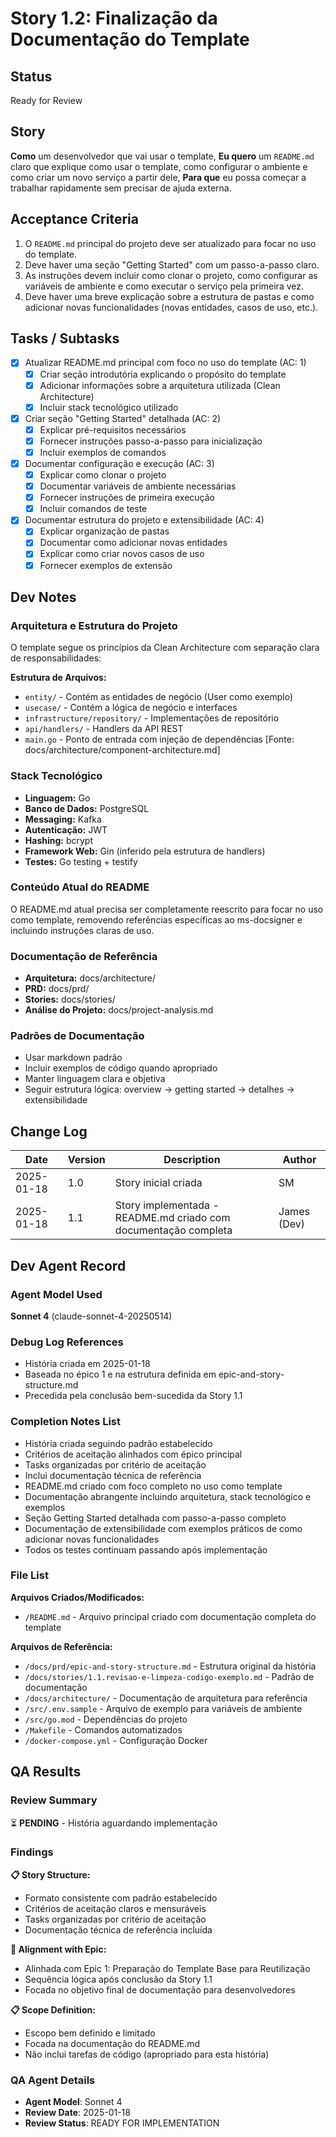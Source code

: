 # Story 1.2: Finalização da Documentação do Template

## Status

Ready for Review

## Story

**Como** um desenvolvedor que vai usar o template,
**Eu quero** um `README.md` claro que explique como usar o template, como configurar o ambiente e como criar um novo serviço a partir dele,
**Para que** eu possa começar a trabalhar rapidamente sem precisar de ajuda externa.

## Acceptance Criteria

1. O `README.md` principal do projeto deve ser atualizado para focar no uso do template.
2. Deve haver uma seção "Getting Started" com um passo-a-passo claro.
3. As instruções devem incluir como clonar o projeto, como configurar as variáveis de ambiente e como executar o serviço pela primeira vez.
4. Deve haver uma breve explicação sobre a estrutura de pastas e como adicionar novas funcionalidades (novas entidades, casos de uso, etc.).

## Tasks / Subtasks

- [x] Atualizar README.md principal com foco no uso do template (AC: 1)
  - [x] Criar seção introdutória explicando o propósito do template
  - [x] Adicionar informações sobre a arquitetura utilizada (Clean Architecture)
  - [x] Incluir stack tecnológico utilizado
- [x] Criar seção "Getting Started" detalhada (AC: 2)
  - [x] Explicar pré-requisitos necessários
  - [x] Fornecer instruções passo-a-passo para inicialização
  - [x] Incluir exemplos de comandos
- [x] Documentar configuração e execução (AC: 3)
  - [x] Explicar como clonar o projeto
  - [x] Documentar variáveis de ambiente necessárias
  - [x] Fornecer instruções de primeira execução
  - [x] Incluir comandos de teste
- [x] Documentar estrutura do projeto e extensibilidade (AC: 4)
  - [x] Explicar organização de pastas
  - [x] Documentar como adicionar novas entidades
  - [x] Explicar como criar novos casos de uso
  - [x] Fornecer exemplos de extensão

## Dev Notes

### Arquitetura e Estrutura do Projeto

O template segue os princípios da Clean Architecture com separação clara de responsabilidades:

**Estrutura de Arquivos:**
- `entity/` - Contém as entidades de negócio (User como exemplo)
- `usecase/` - Contém a lógica de negócio e interfaces
- `infrastructure/repository/` - Implementações de repositório
- `api/handlers/` - Handlers da API REST
- `main.go` - Ponto de entrada com injeção de dependências
  [Fonte: docs/architecture/component-architecture.md]

### Stack Tecnológico

- **Linguagem:** Go
- **Banco de Dados:** PostgreSQL
- **Messaging:** Kafka
- **Autenticação:** JWT
- **Hashing:** bcrypt
- **Framework Web:** Gin (inferido pela estrutura de handlers)
- **Testes:** Go testing + testify

### Conteúdo Atual do README

O README.md atual precisa ser completamente reescrito para focar no uso como template, removendo referências específicas ao ms-docsigner e incluindo instruções claras de uso.

### Documentação de Referência

- **Arquitetura:** docs/architecture/
- **PRD:** docs/prd/
- **Stories:** docs/stories/
- **Análise do Projeto:** docs/project-analysis.md

### Padrões de Documentação

- Usar markdown padrão
- Incluir exemplos de código quando apropriado
- Manter linguagem clara e objetiva
- Seguir estrutura lógica: overview → getting started → detalhes → extensibilidade

## Change Log

| Date       | Version | Description          | Author |
| ---------- | ------- | -------------------- | ------ |
| 2025-01-18 | 1.0     | Story inicial criada | SM     |
| 2025-01-18 | 1.1     | Story implementada - README.md criado com documentação completa | James (Dev) |

## Dev Agent Record

### Agent Model Used

**Sonnet 4** (claude-sonnet-4-20250514)

### Debug Log References

- História criada em 2025-01-18
- Baseada no épico 1 e na estrutura definida em epic-and-story-structure.md
- Precedida pela conclusão bem-sucedida da Story 1.1

### Completion Notes List

- História criada seguindo padrão estabelecido
- Critérios de aceitação alinhados com épico principal
- Tasks organizadas por critério de aceitação
- Inclui documentação técnica de referência
- README.md criado com foco completo no uso como template
- Documentação abrangente incluindo arquitetura, stack tecnológico e exemplos
- Seção Getting Started detalhada com passo-a-passo completo
- Documentação de extensibilidade com exemplos práticos de como adicionar novas funcionalidades
- Todos os testes continuam passando após implementação

### File List

**Arquivos Criados/Modificados:**
- `/README.md` - Arquivo principal criado com documentação completa do template

**Arquivos de Referência:**
- `/docs/prd/epic-and-story-structure.md` - Estrutura original da história
- `/docs/stories/1.1.revisao-e-limpeza-codigo-exemplo.md` - Padrão de documentação
- `/docs/architecture/` - Documentação de arquitetura para referência
- `/src/.env.sample` - Arquivo de exemplo para variáveis de ambiente
- `/src/go.mod` - Dependências do projeto
- `/Makefile` - Comandos automatizados
- `/docker-compose.yml` - Configuração Docker

## QA Results

### Review Summary

⏳ **PENDING** - História aguardando implementação

### Findings

**📋 Story Structure:**
- Formato consistente com padrão estabelecido
- Critérios de aceitação claros e mensuráveis
- Tasks organizadas por critério de aceitação
- Documentação técnica de referência incluída

**🎯 Alignment with Epic:**
- Alinhada com Epic 1: Preparação do Template Base para Reutilização
- Sequência lógica após conclusão da Story 1.1
- Focada no objetivo final de documentação para desenvolvedores

**📋 Scope Definition:**
- Escopo bem definido e limitado
- Focada na documentação do README.md
- Não inclui tarefas de código (apropriado para esta história)

### QA Agent Details

- **Agent Model**: Sonnet 4
- **Review Date**: 2025-01-18
- **Review Status**: READY FOR IMPLEMENTATION